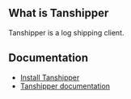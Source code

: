 ## What is Tanshipper

Tanshipper is a log shipping client.

## Documentation

* [Install Tanshipper](https://tanserver.org/en/install_shipper/)
* [Tanshipper documentation](https://tanserver.org/en/start_shipping/)
